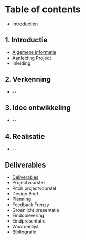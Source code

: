 # Table of contents

* [Introduction](README.md)

## 1. Introductie

* [Algemene informatie](1.-introductie/algemene-informatie.md)
* Aanleiding Project
* Inleiding

## 2. Verkenning

* --

## 3. Idee ontwikkeling

* --

## 4. Realisatie

* --

## Deliverables

* [Deliverables](deliverables/deliverables.md)
* Projectvoorstel
* Pitch projectvoorstel
* Design Brief
* Planning
* Feedback Frenzy
* Groenlicht presentatie
* Eindoplevering
* Eindpresentatie
* Woordenlijst
* Bibliografie

